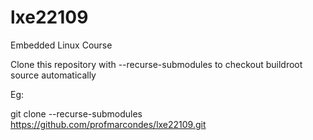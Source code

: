 # lxe22109
Embedded Linux Course

Clone this repository with --recurse-submodules to checkout buildroot source automatically

Eg:

git clone --recurse-submodules https://github.com/profmarcondes/lxe22109.git
